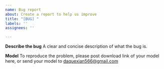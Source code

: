 ```yaml
---
name: Bug report
about: Create a report to help us improve
title: "[BUG] "
labels: ''
assignees: ''

---
```


**Describe the bug**
A clear and concise description of what the bug is.

**Model**
To reproduce the problem, please post download link of your model here, or send your model to daquexian566@gmail.com
